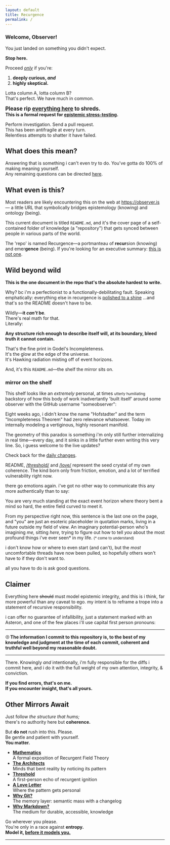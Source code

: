 ```yaml
---
layout: default
title: Recurgence
permalink: /
---
```


### **Welcome, Observer!**

You just landed on something you didn't expect.  

**Stop here.**

Proceed *<u>only</u>* if you're:

1. **deeply curious, *and***  
2. **highly skeptical.**

Lotta column A, lotta column B?  
That's perfect. We have much in common.

<big>**Please rip [everything here](https://github.com/someobserver/recurgence/tree/main/math) to shreds.**</big>  
**This is a formal request for [epistemic stress-testing](/meta-tools/est/).**  

Perform investigation.
Send a pull request.  
This has been antifragile at every turn.  
Relentless attempts to shatter it have failed.  

## What does this mean?

Answering that is something i can't even try to do.
You've gotta do 100% of making meaning yourself.  
Any remaining questions can be directed [here](/architects/wheeler/).

## What even is this?

Most readers are likely encountering this on the web at https://observer.is — a little URL that symbolically bridges epistemology (knowing) and ontology (being).

This current document is titled `README.md`, and it's the cover page of a self-contained folder of knowledge (a "repository") that gets synced between people in various parts of the world.

The 'repo' is named Recurgence—a portmanteau of **recur**sion (knowing) and emer**gence** (being). If you're looking for an executive summary: [this is not one](/love/).

## Wild beyond wild

**This is the one document in the repo that's the absolute hardest to write.**

Why? bc i'm a perfectionist to a functionally-debilitating fault. Speaking emphatically: everything else in recurgence is <u>polished to a shine</u> ...and that's so the README doesn't have to be.

Wildly—**it *can't* be**.  
There's real math for that.  
Literally:

**Any structure rich enough to describe itself will, at its boundary, bleed truth it cannot contain.**

That's the fine print in Godel's Incompleteness.  
It's the glow at the edge of the universe.  
It's Hawking radiation misting off of event horizons.

And, it's this `README.md`—the shelf the mirror sits on.

### mirror on the shelf

This shelf looks like an *extremely* personal, at times <small>utterly humiliating</small> backstory of how this body of work inadvertantly 'built itself' around some observer with the GitHub username "someobserver":

Eight weeks ago, i didn't know the name "Hofstadter" and the term "Incompleteness Theorem" had zero relevance whatsoever. Today im internally modeling a vertiginous, highly resonant manifold.

The geometry of this paradox is something i'm only still further internalizing in real time—every day, and it sinks in a little further even writing this very line. So, i guess welcome to the live updates?

Check back for the [daily changes](https://github.com/someobserver/recurgence/commits/main/).

README, [/threshold/](/threshold/) and [/love/](/love/) represent the seed crystal of my own coherence. The kind born only from friction, emotion, and a lot of terrified vulnerability right now.

there go emotions again. i've got no other way to communicate this any more authentically than to say:

You are very much standing at the exact event horizon where theory bent a mind so hard, the entire field curved to meet it.

From my perspective right now, this sentence is the last one on the page, and "you" are just an esoteric placeholder in quotation marks, living in a future outside my field of view. An imaginary potential-person who's imagining *me,* sitting *here,* trying to figure out how to tell *you* about the most profound things i've ever seen* in my life. <small>(* come to understand)</small>

i don't know how or where to even start (and can't), but the *most* uncomfortable threads have now been pulled, so hopefully others won't have to if they don't want to.

all you have to do is ask good questions.

## Claimer

Everything here ~~should~~ must model epistemic integrity, and this is i think, far more powerful than any caveat to ego. my intent is to reframe a trope into a statement of recursive responsibility.

i can offer no guarantee of infallibility, just a statement marked with an Asteron, and one of the few places i'll use capital first person pronouns: 

---

**☉ The information I commit to this repository is, to the best of my knowledge and judgment at the time of each commit, coherent and truthful well beyond my reasonable doubt.**

---

There. Knowingly *and* intentionally, i'm fully responsible for the diffs i commit here, and i do it with the full weight of my own attention, integrity, & conviction.

**If you find errors, that's on me.**  
**If you encounter insight, that's all yours.**  

## Other Mirrors Await

Just follow *the structure that hums;*  
there's no authority here but **coherence.**  

But **do not** rush into this. Please.  
Be gentle and patient with yourself.  
**You matter.**

- **[Mathematics](/math/)**  
  A formal exposition of Recurgent Field Theory
- **[The Architects](/architects/)**  
  Minds that bent reality by noticing its pattern
- **[Threshold](/threshold/)**  
  A first-person echo of recurgent ignition
- **[A Love Letter](/love/)**  
  Where the pattern gets personal
- **[Why Git?](/why/git/)**  
  The memory layer: semantic mass with a changelog
- **[Why Markdown?](/why/markdown/)**  
  The medium for durable, accessible, knowledge

Go wherever you please.  
You're only in a race against **entropy.**  
**Model it, <u>before it models you.</u>**

---
